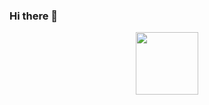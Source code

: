 ### Hi there 👋

<div id="header" align="center">
  <img src="https://media.giphy.com/media/63U3Eo9nrZjX83gLOW/giphy.gif" width="100"/>
</div>

